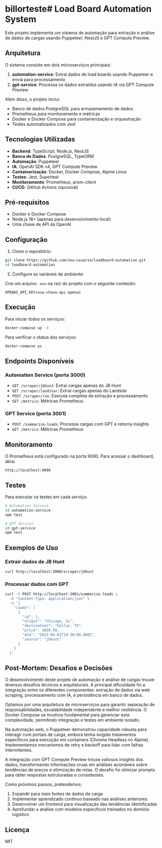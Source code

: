 # billorteste# Load Board Automation System

Este projeto implementa um sistema de automação para extração e análise de dados de cargas usando Puppeteer, NestJS e GPT Compute Preview.

## Arquitetura

O sistema consiste em dois microserviços principais:

1. **automation-service**: Extrai dados de load boards usando Puppeteer e envia para processamento
2. **gpt-service**: Processa os dados extraídos usando IA via GPT Compute Preview

Além disso, o projeto inclui:

- Banco de dados PostgreSQL para armazenamento de dados
- Prometheus para monitoramento e métricas
- Docker e Docker Compose para containerização e orquestração
- Testes automatizados com Jest

## Tecnologias Utilizadas

- **Backend**: TypeScript, Node.js, NestJS
- **Banco de Dados**: PostgreSQL, TypeORM
- **Automação**: Puppeteer
- **IA**: OpenAI SDK v4, GPT Compute Preview
- **Containerização**: Docker, Docker Compose, Alpine Linux
- **Testes**: Jest, Supertest
- **Monitoramento**: Prometheus, prom-client
- **CI/CD**: GitHub Actions (opcional)

## Pré-requisitos

- Docker e Docker Compose
- Node.js 18+ (apenas para desenvolvimento local)
- Uma chave de API da OpenAI

## Configuração

1. Clone o repositório:

```bash
git clone https://github.com/seu-usuario/loadboard-automation.git
cd loadboard-automation
```

2. Configure as variáveis de ambiente:

Crie um arquivo `.env` na raiz do projeto com o seguinte conteúdo:

```
OPENAI_API_KEY=sua-chave-api-openai
```

## Execução

Para iniciar todos os serviços:

```bash
docker-compose up -d
```

Para verificar o status dos serviços:

```bash
docker-compose ps
```

## Endpoints Disponíveis

### Automation Service (porta 3000)

- `GET /scraper/jbhunt`: Extrai cargas apenas do JB Hunt
- `GET /scraper/landstar`: Extrai cargas apenas do Landstar
- `POST /scraper/run`: Executa completa de extração e processamento
- `GET /metrics`: Métricas Prometheus

### GPT Service (porta 3001)

- `POST /summarize-loads`: Processa cargas com GPT e retorna insights
- `GET /metrics`: Métricas Prometheus

## Monitoramento

O Prometheus está configurado na porta 9090. Para acessar o dashboard, abra:

```
http://localhost:9090
```

## Testes

Para executar os testes em cada serviço:

```bash
# Automation Service
cd automation-service
npm test

# GPT Service
cd gpt-service
npm test
```

## Exemplos de Uso

### Extrair dados de JB Hunt

```bash
curl http://localhost:3000/scraper/jbhunt
```

### Processar dados com GPT

```bash
curl -X POST http://localhost:3001/summarize-loads \
  -H "Content-Type: application/json" \
  -d '{
    "loads": [
      {
        "id": 1,
        "origin": "Chicago, IL",
        "destination": "Dallas, TX",
        "price": 1850.50,
        "eta": "2023-06-01T14:30:00.000Z",
        "source": "jbhunt"
      }
    ]
  }'
```

## Post-Mortem: Desafios e Decisões

O desenvolvimento deste projeto de automação e análise de cargas trouxe diversos desafios técnicos e arquiteturais. A principal dificuldade foi a integração entre os diferentes componentes: extração de dados via web scraping, processamento com IA, e persistência em banco de dados.

Optamos por uma arquitetura de microserviços para garantir separação de responsabilidades, escalabilidade independente e melhor resiliência. O Docker Compose se mostrou fundamental para gerenciar esta complexidade, permitindo integração e testes em ambiente isolado.

Na automação web, o Puppeteer demonstrou capacidade robusta para interagir com portais de carga, embora tenha exigido tratamentos específicos para execução em containers (Chrome Headless no Alpine). Implementamos mecanismos de retry e backoff para lidar com falhas intermitentes.

A integração com GPT Compute Preview trouxe valiosos insights dos dados, transformando informações cruas em análises acionáveis sobre tendências de preços e otimização de rotas. O desafio foi otimizar prompts para obter respostas estruturadas e consistentes.

Como próximos passos, pretendemos:
1. Expandir para mais fontes de dados de carga
2. Implementar aprendizado contínuo baseado nas análises anteriores
3. Desenvolver um frontend para visualização das tendências identificadas
4. Aprofundar a análise com modelos específicos treinados no domínio logístico

## Licença

MIT